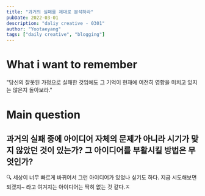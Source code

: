 ```yaml
---
title: "과거의 실패를 제대로 분석하라"
pubDate: 2022-03-01
description: "daliy creative - 0301"
author: "Yootaeyang"
tags: ["daily creative", "blogging"]
---
```


# What i want to remember

"당신의 잘못된 가정으로 실패한 것임에도 그 기억이 현재에 여전히 영향을 미치고 있지는 않은지 돌아보라."

# Main question

## 과거의 실패 중에 아이디어 자체의 문제가 아니라 시기가 맞지 않았던 것이 있는가? 그 아이디어를 부활시킬 방법은 무엇인가?

🔍 세상이 너무 빠르게 바뀌어서 그런 아이디어가 있었나 싶기도 하다. 지금 시도해보면 되겠지~ 라고 여겨지는 아이디어는 딱히 없는 것 같다.ㅈ
